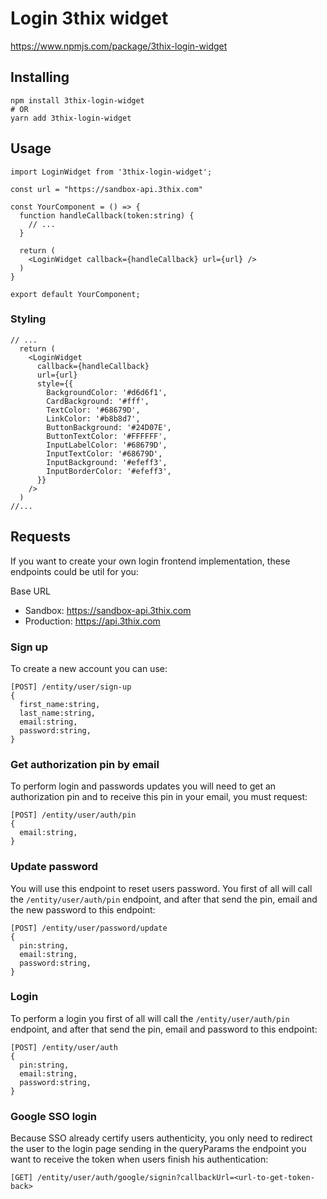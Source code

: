# Login 3thix widget

https://www.npmjs.com/package/3thix-login-widget

## Installing

```shell
npm install 3thix-login-widget
# OR
yarn add 3thix-login-widget
```

## Usage

```tsx
import LoginWidget from '3thix-login-widget';

const url = "https://sandbox-api.3thix.com"

const YourComponent = () => {
  function handleCallback(token:string) {
    // ...
  }

  return (
    <LoginWidget callback={handleCallback} url={url} />
  )
}

export default YourComponent;
```

### Styling

```tsx
// ...
  return (
    <LoginWidget
      callback={handleCallback}
      url={url}
      style={{
        BackgroundColor: '#d6d6f1',
        CardBackground: '#fff',
        TextColor: '#68679D',
        LinkColor: '#b8b8d7',
        ButtonBackground: '#24D07E',
        ButtonTextColor: '#FFFFFF',
        InputLabelColor: '#68679D',
        InputTextColor: '#68679D',
        InputBackground: '#efeff3',
        InputBorderColor: '#efeff3',
      }}
    />
  )
//...
```


## Requests

If you want to create your own login frontend implementation, these endpoints could be util for you:

Base URL
- Sandbox: https://sandbox-api.3thix.com
- Production: https://api.3thix.com

### Sign up
To create a new account you can use:

```
[POST] /entity/user/sign-up
{
  first_name:string,
  last_name:string,
  email:string,
  password:string,
}
```

### Get authorization pin by email

To perform login and passwords updates you will need to get an authorization pin and to receive this pin in your email, you must request:
```
[POST] /entity/user/auth/pin
{
  email:string,
}
```

### Update password

You will use this endpoint to reset users password. You first of all will call the ``/entity/user/auth/pin`` endpoint, and after that send the pin, email and the new password to this endpoint:
```
[POST] /entity/user/password/update
{
  pin:string,
  email:string,
  password:string,
}
```

### Login

To perform a login you first of all will call the ``/entity/user/auth/pin`` endpoint, and after that send the pin, email and password to this endpoint:
```
[POST] /entity/user/auth
{
  pin:string,
  email:string,
  password:string,
}
```

### Google SSO login

Because SSO already certify users authenticity, you only need to redirect the user to the login page sending in the queryParams the endpoint you want to receive the token when users finish his authentication:
```
[GET] /entity/user/auth/google/signin?callbackUrl=<url-to-get-token-back>
```
